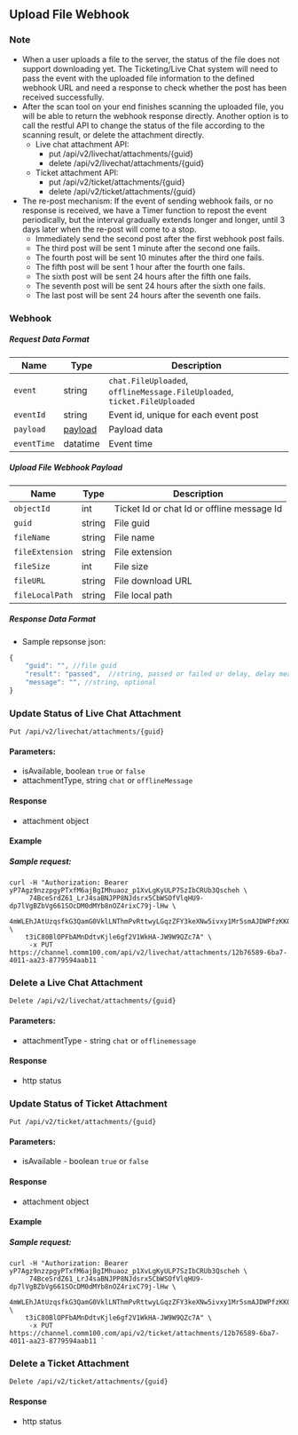 ## Upload File Webhook

### Note
- When a user uploads a file to the server, the status of the file does not support downloading yet. The Ticketing/Live Chat system will need to pass the event with the uploaded file information to the defined webhook URL and need a response to check whether the post has been received successfully. 
- After the scan tool on your end finishes scanning the uploaded file, you will be able to return the webhook response directly. Another option is to call the restful API to change the status of the file according to the scanning result, or delete the attachment directly.
    - Live chat attachment API: 
        - put /api/v2/livechat/attachments/{guid}
        - delete /api/v2/livechat/attachments/{guid}
    - Ticket attachment API: 
        - put /api/v2/ticket/attachments/{guid}
        - delete /api/v2/ticket/attachments/{guid}
- The re-post mechanism: If the event of sending webhook fails, or no response is received, we have a Timer function to repost the event periodically, but the interval gradually extends longer and longer, until 3 days later when the re-post will come to a stop.
    - Immediately send the second post after the first webhook post fails.
    - The third post will be sent 1 minute after the second one fails.
    - The fourth post will be sent 10 minutes after the third one fails.
    - The fifth post will be sent 1 hour after the fourth one fails.
    - The sixth post will be sent 24 hours after the fifth one fails.
    - The seventh post will be sent 24 hours after the sixth one fails.
    - The last post will be sent 24 hours after the seventh one fails.


### Webhook

##### Request Data Format
  | Name | Type  | Description |
  | - | - | - |
  | `event` | string  | `chat.FileUploaded`, `offlineMessage.FileUploaded`, `ticket.FileUploaded` |
  | `eventId` | string  | Event id, unique for each event post |
  | `payload` | [payload](#Upload-File-Webhook-Payload)  | Payload data |
  | `eventTime` | datatime  | Event time |
  
##### Upload File Webhook Payload
  | Name | Type  | Description |
  | - | - | - |
  | `objectId`| int | Ticket Id or chat Id or offline message Id | 
  | `guid` | string  | File guid |
  | `fileName` | string  | File name |
  | `fileExtension` | string  | File extension |
  | `fileSize` | int | File size |
  | `fileURL` | string  | File download URL | 
  | `fileLocalPath` | string  | File local path |
  
##### Response Data Format
- Sample repsonse json:
```javascript
{
    "guid": "", //file guid
    "result": "passed",  //string, passed or failed or delay, delay means the result will be sent via API later. We recommend use the restful API to push us the scan results.Instead of using the webhook response.
    "message": "", //string, optional
}
```

### Update Status of Live Chat Attachment
`Put /api/v2/livechat/attachments/{guid}`

#### Parameters:
- isAvailable, boolean `true` or  `false`
- attachmentType, string `chat` or `offlineMessage` 

#### Response
- attachment object

#### Example
##### Sample request:
```shell
curl -H "Authorization: Bearer yP7Agz9nzzpgyPTxfM6ajBgIMhuaoz_p1XvLgKyULP7SzIbCRUb3Qscheh \ 
     74BceSrdZ61_LrJ4saBNJPP8NJdsrx5CbWSOfVlqHU9-dp7lVgBZbVg661SOcDM0dMYb8nOZ4rixC79j-lHw \ 
    4mWLEhJAtUzqsfkG3QamG0VklLNThmPvRttwyLGqzZFY3keXNw5ivxy1Mr5smAJDWPfzKKQZXJIkutNz4W \ 
    t3iC80BlOPFbAMnDdtvKjle6gf2V1WkHA-JW9W9QZc7A" \ 
     -x PUT  https://channel.comm100.com/api/v2/livechat/attachments/12b76589-6ba7-4011-aa23-8779594aab11 `
```
### Delete a Live Chat Attachment
`Delete /api/v2/livechat/attachments/{guid}`

#### Parameters:
- attachmentType - string `chat` or  `offlinemessage`

#### Response
- http status

### Update Status of Ticket Attachment
`Put /api/v2/ticket/attachments/{guid}`

#### Parameters:
- isAvailable - boolean `true` or  `false`

#### Response
- attachment object

#### Example
##### Sample request:
```shell
curl -H "Authorization: Bearer yP7Agz9nzzpgyPTxfM6ajBgIMhuaoz_p1XvLgKyULP7SzIbCRUb3Qscheh \ 
     74BceSrdZ61_LrJ4saBNJPP8NJdsrx5CbWSOfVlqHU9-dp7lVgBZbVg661SOcDM0dMYb8nOZ4rixC79j-lHw \ 
    4mWLEhJAtUzqsfkG3QamG0VklLNThmPvRttwyLGqzZFY3keXNw5ivxy1Mr5smAJDWPfzKKQZXJIkutNz4W \ 
    t3iC80BlOPFbAMnDdtvKjle6gf2V1WkHA-JW9W9QZc7A" \ 
     -x PUT  https://channel.comm100.com/api/v2/ticket/attachments/12b76589-6ba7-4011-aa23-8779594aab11 `
```
 
 ### Delete a Ticket Attachment
`Delete /api/v2/ticket/attachments/{guid}`

#### Response
- http status
